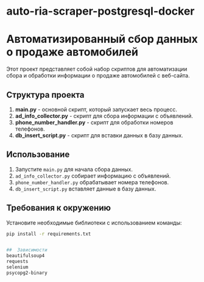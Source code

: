 # auto-ria-scraper-postgresql-docker


# Автоматизированный сбор данных о продаже автомобилей

Этот проект представляет собой набор скриптов для автоматизации сбора и обработки информации о продаже автомобилей с веб-сайта.

## Структура проекта

1. **main.py** - основной скрипт, который запускает весь процесс.
2. **ad_info_collector.py** - скрипт для сбора информации с объявлений.
3. **phone_number_handler.py** - скрипт для обработки номеров телефонов.
4. **db_insert_script.py** - скрипт для вставки данных в базу данных.

## Использование

1. Запустите `main.py` для начала сбора данных.
2. `ad_info_collector.py` собирает информацию с объявлений.
3. `phone_number_handler.py` обрабатывает номера телефонов.
4. `db_insert_script.py` вставляет данные в базу данных.

## Требования к окружению

Установите необходимые библиотеки с использованием команды:

```bash
pip install -r requirements.txt


##  Зависимости
beautifulsoup4
requests
selenium
psycopg2-binary

